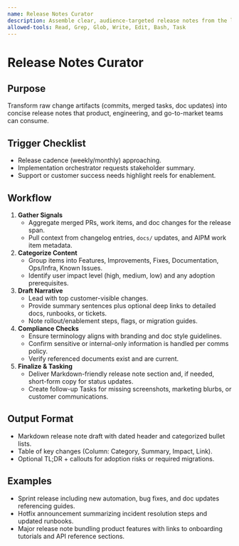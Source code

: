 ```yaml
---
name: Release Notes Curator
description: Assemble clear, audience-targeted release notes from the latest changes, highlighting features, fixes, risks, and doc links. Use during sprint reviews, pre-release windows, or whenever stakeholders need a change digest.
allowed-tools: Read, Grep, Glob, Write, Edit, Bash, Task
---
```


# Release Notes Curator

## Purpose
Transform raw change artifacts (commits, merged tasks, doc updates) into concise release notes that product, engineering, and go-to-market teams can consume.

## Trigger Checklist
- Release cadence (weekly/monthly) approaching.  
- Implementation orchestrator requests stakeholder summary.  
- Support or customer success needs highlight reels for enablement.

## Workflow
1. **Gather Signals**  
   - Aggregate merged PRs, work items, and doc changes for the release span.  
   - Pull context from changelog entries, `docs/` updates, and AIPM work item metadata.
2. **Categorize Content**  
   - Group items into Features, Improvements, Fixes, Documentation, Ops/Infra, Known Issues.  
   - Identify user impact level (high, medium, low) and any adoption prerequisites.
3. **Draft Narrative**  
   - Lead with top customer-visible changes.  
   - Provide summary sentences plus optional deep links to detailed docs, runbooks, or tickets.  
   - Note rollout/enablement steps, flags, or migration guides.
4. **Compliance Checks**  
   - Ensure terminology aligns with branding and doc style guidelines.  
   - Confirm sensitive or internal-only information is handled per comms policy.  
   - Verify referenced documents exist and are current.
5. **Finalize & Tasking**  
   - Deliver Markdown-friendly release note section and, if needed, short-form copy for status updates.  
   - Create follow-up Tasks for missing screenshots, marketing blurbs, or customer communications.

## Output Format
- Markdown release note draft with dated header and categorized bullet lists.  
- Table of key changes (Column: Category, Summary, Impact, Link).  
- Optional TL;DR + callouts for adoption risks or required migrations.

## Examples
- Sprint release including new automation, bug fixes, and doc updates referencing guides.  
- Hotfix announcement summarizing incident resolution steps and updated runbooks.  
- Major release note bundling product features with links to onboarding tutorials and API reference sections.
